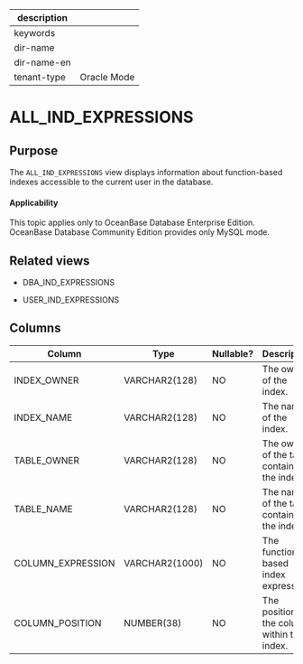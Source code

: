 | description ||
|---|---|
| keywords ||
| dir-name ||
| dir-name-en ||
| tenant-type | Oracle Mode |

# ALL_IND_EXPRESSIONS


## Purpose


The `ALL_IND_EXPRESSIONS` view displays information about function-based indexes accessible to the current user in the database.

<main id="notice" >
    <h4>Applicability</h4>
    <p>This topic applies only to OceanBase Database Enterprise Edition. OceanBase Database Community Edition provides only MySQL mode. </p>
  </main>

## Related views


* DBA_IND_EXPRESSIONS



* USER_IND_EXPRESSIONS






## Columns




| **Column** | **Type** | **Nullable?** | **Description** |
|-------------------|----------------|----------------|----------------------|
| INDEX_OWNER | VARCHAR2(128) | NO | The owner of the index. |
| INDEX_NAME | VARCHAR2(128) | NO | The name of the index. |
| TABLE_OWNER | VARCHAR2(128) | NO | The owner of the table containing the index. |
| TABLE_NAME | VARCHAR2(128) | NO | The name of the table containing the index. |
| COLUMN_EXPRESSION | VARCHAR2(1000) | NO | The function-based index expression. |
| COLUMN_POSITION | NUMBER(38) | NO | The position of the column within the index. |



